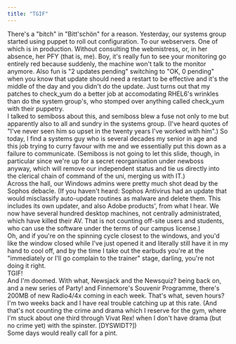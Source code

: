 ```yaml
---
title: "TGIF"
---
```


<p>There's a "bitch" in "Bitt'schön" for a reason. Yesterday, our systems group started using puppet to roll out configuration. To our webservers. One of which is in production. Without consulting the webmistress, or, in her absence, her PFY (that is, me). Boy, it's really fun to see your monitoring go entirely red because suddenly, the machine won't talk to the monitor anymore. 
Also fun is "2 updates pending" switching to "OK, 0 pending" when you know that update should need a restart to be effective and it's the middle of the day and you didn't do the update. Just turns out that my patches to check_yum do a better job at accomodating RHEL6's wrinkles than do the system group's, who stomped over anything called check_yum with their puppetry.
<br/>
I talked to semiboss about this, and semiboss blew a fuse not only to me but apparently also to all and sundry in the systems group. (I've heard quotes of "I've never seen him so upset in the twenty years I've worked with him".) So today, I find a systems guy who is several decades my senior in age and this job trying to curry favour with me and we essentially put this down as a failure to communicate. (Semiboss is not going to let this slide, though, in particular since we're up for a secret reorganisation under newboss anyway, which will remove our independent status and tie us directly into the clerical chain of command of the uni, merging us with IT.)
<br/>
Across the hall, our Windows admins were pretty much shot dead by the Sophos debacle. (If you haven't heard: Sophos Antivirus had an update that would misclassify auto-update routines as malware and delete them. This includes its own updater, and also Adobe products', from what I hear. We now have several hundred desktop machines, not centrally administrated, which have killed their AV. That is not counting off-site users and students, who can use the software under the terms of our campus license.)
<br/>
Oh, and if you're on the spinning cycle closest to the windows, and you'd like the window closed while I've just opened it and literally still have it in my hand to cool off, and by the time I take out the earbuds you're at the "immediately or I'll go complain to the trainer" stage, darling, you're not doing it right.
<br/>
TGIF!
<br/>
And I'm doomed. With what, Newsjack and the Newsquiz? being back on, and a new series of Party! and Finnemore's Souvenir Programme, there's 200MB of new Radio4/4x coming in each week. That's what, seven hours? I'm two weeks back and I have real trouble catching up at this rate. (And that's not counting the crime and drama which I reserve for the gym, where I'm stuck about one third through Vivat Rex! when I don't have drama (but no crime yet) with the spinster. [DYSWIDT?])
<br/>
Some days would really call for a pint.</p>
